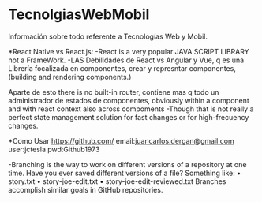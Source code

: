 # TecnolgiasWebMobil
Información sobre todo referente a Tecnologías Web y Mobil.

*React Native vs React.js: -React is a very popular JAVA SCRIPT LIBRARY not a FrameWork. -LAS Debilidades de React vs Angular y Vue, q es una Librería focalizada en componentes, crear y represntar componentes, (building and rendering components.)

Aparte de esto there is no built-in router, contiene mas q todo un administrador de estados de componentes, obviously within a component and with react context also across compoments -Though that is not really a perfect state management solution for fast changes or for high-frecuency changes.

*Como Usar https://github.com/
email:juancarlos.dergan@gmail.com
user:jctesla
pwd:Github1973

-Branching is the way to work on different versions of a repository at one time.
Have you ever saved different versions of a file? Something like:
•	story.txt
•	story-joe-edit.txt
•	story-joe-edit-reviewed.txt
Branches accomplish similar goals in GitHub repositories.
